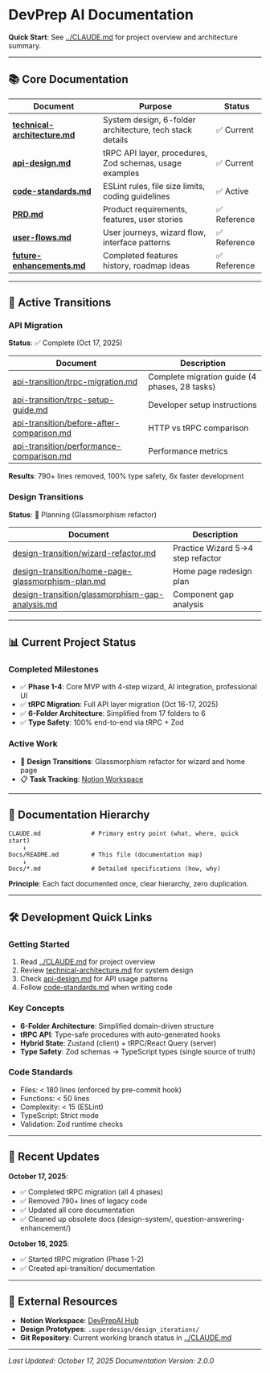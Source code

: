 # DevPrep AI Documentation

**Quick Start**: See [../CLAUDE.md](../CLAUDE.md) for project overview and architecture summary.

---

## 📚 Core Documentation

| Document | Purpose | Status |
|----------|---------|--------|
| [**technical-architecture.md**](./technical-architecture.md) | System design, 6-folder architecture, tech stack details | ✅ Current |
| [**api-design.md**](./api-design.md) | tRPC API layer, procedures, Zod schemas, usage examples | ✅ Current |
| [**code-standards.md**](./code-standards.md) | ESLint rules, file size limits, coding guidelines | ✅ Active |
| [**PRD.md**](./PRD.md) | Product requirements, features, user stories | ✅ Reference |
| [**user-flows.md**](./user-flows.md) | User journeys, wizard flow, interface patterns | ✅ Reference |
| [**future-enhancements.md**](./future-enhancements.md) | Completed features history, roadmap ideas | ✅ Reference |

---

## 🔄 Active Transitions

### API Migration
**Status**: ✅ Complete (Oct 17, 2025)

| Document | Description |
|----------|-------------|
| [api-transition/trpc-migration.md](./api-transition/trpc-migration.md) | Complete migration guide (4 phases, 28 tasks) |
| [api-transition/trpc-setup-guide.md](./api-transition/trpc-setup-guide.md) | Developer setup instructions |
| [api-transition/before-after-comparison.md](./api-transition/before-after-comparison.md) | HTTP vs tRPC comparison |
| [api-transition/performance-comparison.md](./api-transition/performance-comparison.md) | Performance metrics |

**Results**: 790+ lines removed, 100% type safety, 6x faster development

### Design Transitions
**Status**: 🔄 Planning (Glassmorphism refactor)

| Document | Description |
|----------|-------------|
| [design-transition/wizard-refactor.md](./design-transition/wizard-refactor.md) | Practice Wizard 5→4 step refactor |
| [design-transition/home-page-glassmorphism-plan.md](./design-transition/home-page-glassmorphism-plan.md) | Home page redesign plan |
| [design-transition/glassmorphism-gap-analysis.md](./design-transition/glassmorphism-gap-analysis.md) | Component gap analysis |

---

## 📊 Current Project Status

### Completed Milestones
- ✅ **Phase 1-4**: Core MVP with 4-step wizard, AI integration, professional UI
- ✅ **tRPC Migration**: Full API layer migration (Oct 16-17, 2025)
- ✅ **6-Folder Architecture**: Simplified from 17 folders to 6
- ✅ **Type Safety**: 100% end-to-end via tRPC + Zod

### Active Work
- 🔄 **Design Transitions**: Glassmorphism refactor for wizard and home page
- 📋 **Task Tracking**: [Notion Workspace](https://www.notion.so/DevPrepAI-2874489affb980fab76afc9789d813bd)

---

## 🎯 Documentation Hierarchy

```
CLAUDE.md              # Primary entry point (what, where, quick start)
    ↓
Docs/README.md         # This file (documentation map)
    ↓
Docs/*.md              # Detailed specifications (how, why)
```

**Principle**: Each fact documented once, clear hierarchy, zero duplication.

---

## 🛠️ Development Quick Links

### Getting Started
1. Read [../CLAUDE.md](../CLAUDE.md) for project overview
2. Review [technical-architecture.md](./technical-architecture.md) for system design
3. Check [api-design.md](./api-design.md) for API usage patterns
4. Follow [code-standards.md](./code-standards.md) when writing code

### Key Concepts
- **6-Folder Architecture**: Simplified domain-driven structure
- **tRPC API**: Type-safe procedures with auto-generated hooks
- **Hybrid State**: Zustand (client) + tRPC/React Query (server)
- **Type Safety**: Zod schemas → TypeScript types (single source of truth)

### Code Standards
- Files: < 180 lines (enforced by pre-commit hook)
- Functions: < 50 lines
- Complexity: < 15 (ESLint)
- TypeScript: Strict mode
- Validation: Zod runtime checks

---

## 📝 Recent Updates

**October 17, 2025**:
- ✅ Completed tRPC migration (all 4 phases)
- ✅ Removed 790+ lines of legacy code
- ✅ Updated all core documentation
- ✅ Cleaned up obsolete docs (design-system/, question-answering-enhancement/)

**October 16, 2025**:
- ✅ Started tRPC migration (Phase 1-2)
- ✅ Created api-transition/ documentation

---

## 🔗 External Resources

- **Notion Workspace**: [DevPrepAI Hub](https://www.notion.so/DevPrepAI-2874489affb980fab76afc9789d813bd)
- **Design Prototypes**: `.superdesign/design_iterations/`
- **Git Repository**: Current working branch status in [../CLAUDE.md](../CLAUDE.md)

---

*Last Updated: October 17, 2025*
*Documentation Version: 2.0.0*
